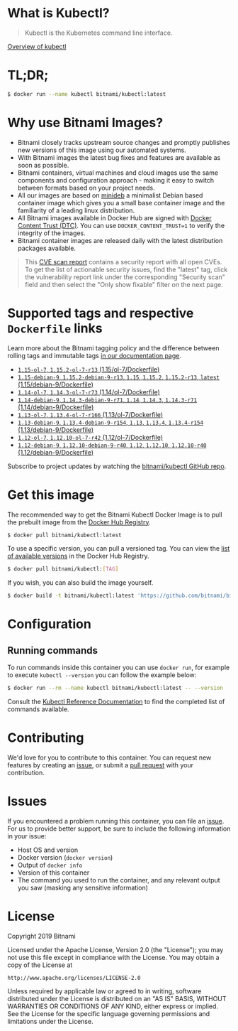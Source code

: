 
# What is Kubectl?

> Kubectl is the Kubernetes command line interface.

[Overview of kubectl](https://kubernetes.io/docs/reference/kubectl/overview/)

# TL;DR;

```bash
$ docker run --name kubectl bitnami/kubectl:latest
```

# Why use Bitnami Images?

* Bitnami closely tracks upstream source changes and promptly publishes new versions of this image using our automated systems.
* With Bitnami images the latest bug fixes and features are available as soon as possible.
* Bitnami containers, virtual machines and cloud images use the same components and configuration approach - making it easy to switch between formats based on your project needs.
* All our images are based on [minideb](https://github.com/bitnami/minideb) a minimalist Debian based container image which gives you a small base container image and the familiarity of a leading linux distribution.
* All Bitnami images available in Docker Hub are signed with [Docker Content Trust (DTC)](https://docs.docker.com/engine/security/trust/content_trust/). You can use `DOCKER_CONTENT_TRUST=1` to verify the integrity of the images.
* Bitnami container images are released daily with the latest distribution packages available.


> This [CVE scan report](https://quay.io/repository/bitnami/kubectl?tab=tags) contains a security report with all open CVEs. To get the list of actionable security issues, find the "latest" tag, click the vulnerability report link under the corresponding "Security scan" field and then select the "Only show fixable" filter on the next page.

# Supported tags and respective `Dockerfile` links

Learn more about the Bitnami tagging policy and the difference between rolling tags and immutable tags [in our documentation page](https://docs.bitnami.com/containers/how-to/understand-rolling-tags-containers/).


* [`1.15-ol-7`, `1.15.2-ol-7-r13` (1.15/ol-7/Dockerfile)](https://github.com/bitnami/bitnami-docker-kubectl/blob/1.15.2-ol-7-r13/1.15/ol-7/Dockerfile)
* [`1.15-debian-9`, `1.15.2-debian-9-r13`, `1.15`, `1.15.2`, `1.15.2-r13`, `latest` (1.15/debian-9/Dockerfile)](https://github.com/bitnami/bitnami-docker-kubectl/blob/1.15.2-debian-9-r13/1.15/debian-9/Dockerfile)
* [`1.14-ol-7`, `1.14.3-ol-7-r73` (1.14/ol-7/Dockerfile)](https://github.com/bitnami/bitnami-docker-kubectl/blob/1.14.3-ol-7-r73/1.14/ol-7/Dockerfile)
* [`1.14-debian-9`, `1.14.3-debian-9-r71`, `1.14`, `1.14.3`, `1.14.3-r71` (1.14/debian-9/Dockerfile)](https://github.com/bitnami/bitnami-docker-kubectl/blob/1.14.3-debian-9-r71/1.14/debian-9/Dockerfile)
* [`1.13-ol-7`, `1.13.4-ol-7-r166` (1.13/ol-7/Dockerfile)](https://github.com/bitnami/bitnami-docker-kubectl/blob/1.13.4-ol-7-r166/1.13/ol-7/Dockerfile)
* [`1.13-debian-9`, `1.13.4-debian-9-r154`, `1.13`, `1.13.4`, `1.13.4-r154` (1.13/debian-9/Dockerfile)](https://github.com/bitnami/bitnami-docker-kubectl/blob/1.13.4-debian-9-r154/1.13/debian-9/Dockerfile)
* [`1.12-ol-7`, `1.12.10-ol-7-r42` (1.12/ol-7/Dockerfile)](https://github.com/bitnami/bitnami-docker-kubectl/blob/1.12.10-ol-7-r42/1.12/ol-7/Dockerfile)
* [`1.12-debian-9`, `1.12.10-debian-9-r40`, `1.12`, `1.12.10`, `1.12.10-r40` (1.12/debian-9/Dockerfile)](https://github.com/bitnami/bitnami-docker-kubectl/blob/1.12.10-debian-9-r40/1.12/debian-9/Dockerfile)

Subscribe to project updates by watching the [bitnami/kubectl GitHub repo](https://github.com/bitnami/bitnami-docker-kubectl).

# Get this image

The recommended way to get the Bitnami Kubectl Docker Image is to pull the prebuilt image from the [Docker Hub Registry](https://hub.docker.com/r/bitnami/kubectl).

```bash
$ docker pull bitnami/kubectl:latest
```

To use a specific version, you can pull a versioned tag. You can view the [list of available versions](https://hub.docker.com/r/bitnami/kubectl/tags/) in the Docker Hub Registry.

```bash
$ docker pull bitnami/kubectl:[TAG]
```

If you wish, you can also build the image yourself.

```bash
$ docker build -t bitnami/kubectl:latest 'https://github.com/bitnami/bitnami-docker-kubectl.git#master:1.15/debian-9'
```

# Configuration

## Running commands

To run commands inside this container you can use `docker run`, for example to execute `kubectl --version` you can follow the example below:

```bash
$ docker run --rm --name kubectl bitnami/kubectl:latest -- --version
```

Consult the [Kubectl Reference Documentation](https://kubernetes.io/docs/reference/generated/kubectl/kubectl-commands) to find the completed list of commands available.

# Contributing

We'd love for you to contribute to this container. You can request new features by creating an [issue](https://github.com/bitnami/bitnami-docker-kubectl/issues), or submit a [pull request](https://github.com/bitnami/bitnami-docker-kubectl/pulls) with your contribution.

# Issues

If you encountered a problem running this container, you can file an [issue](https://github.com/bitnami/bitnami-docker-kubectl/issues). For us to provide better support, be sure to include the following information in your issue:

- Host OS and version
- Docker version (`docker version`)
- Output of `docker info`
- Version of this container
- The command you used to run the container, and any relevant output you saw (masking any sensitive information)

# License

Copyright 2019 Bitnami

Licensed under the Apache License, Version 2.0 (the "License");
you may not use this file except in compliance with the License.
You may obtain a copy of the License at

    http://www.apache.org/licenses/LICENSE-2.0

Unless required by applicable law or agreed to in writing, software
distributed under the License is distributed on an "AS IS" BASIS,
WITHOUT WARRANTIES OR CONDITIONS OF ANY KIND, either express or implied.
See the License for the specific language governing permissions and
limitations under the License.
